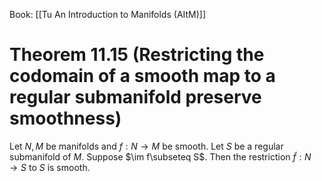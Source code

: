 Book: [[Tu An Introduction to Manifolds (AItM)]]
# Theorem 11.15 (Restricting the codomain of a smooth map to a regular submanifold preserve smoothness)
Let $N,M$ be manifolds and $f:N\to M$ be smooth.
Let $S$ be a regular submanifold of $M$.
Suppose $\im f\subseteq S$.
Then the restriction $\tilde{f}:N\to S$ to $S$ is smooth.